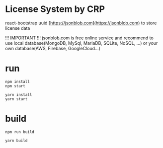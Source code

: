 # License System by CRP

react-bootstrap
uuid
[https://jsonblob.com](https://jsonblob.com) to store license data

!!! IMPORTANT   !!!
jsonblob.com is free online service and recommend to use local database(MongoDB, MySql, MariaDB, SQLite, NoSQL, ...) or your own database(AWS, Firebase, GoogleCloud...)

# run
```
npm install
npm start
```
```
yarn install
yarn start
```

# build
```
npm run build
```
```
yarn build
```